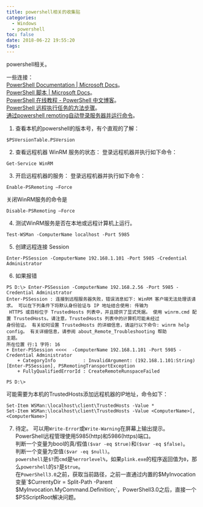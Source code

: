 ```yaml
---
title: powershell相关的收集贴
categories:
  - Windows
  - powershell
toc: false
date: 2018-06-22 19:55:20
tags:
---
```

powershell相关。
<!-- more -->

一些连接：  
[PowerShell Documentation | Microsoft Docs](https://docs.microsoft.com/zh-cn/powershell/)。  
[PowerShell 脚本 | Microsoft Docs](https://docs.microsoft.com/zh-cn/powershell/scripting/powershell-scripting?view=powershell-6)。  
[PowerShell 在线教程 - PowerShell 中文博客](https://www.pstips.net/powershell-online-tutorials)。  
[PowerShell 远程执行任务的方法步骤](https://www.jb51.net/article/131532.htm)。  
[通过powershell remoting自动登录服务器并运行命令](http://www.pstips.net/auto-login-and-invoke-remoting-command.html)。  

1. 查看本机的powershell的版本号，有个直观的了解：
```
$PSVersionTable.PSVersion
```

2. 查看远程机器 WinRM 服务的状态：
登录远程机器并执行如下命令：
```
Get-Service WinRM
```

3. 开启远程机器的服务：
登录远程机器并执行如下命令：
```
Enable-PSRemoting –Force
```
关闭WinRM服务的命令是
```
Disable-PSRemoting –Force
```

4. 测试WinRM服务是否在本地或远程计算机上运行。
```
Test-WSMan -ComputerName localhost -Port 5985
```

5. 创建远程连接 Session
```
Enter-PSSession -ComputerName 192.168.1.101 -Port 5985 -Credential Administrator
```

6. 如果报错
```
PS D:\> Enter-PSSession -ComputerName 192.168.2.56 -Port 5985 -Credential Administrator
Enter-PSSession : 连接到远程服务器失败，错误消息如下: WinRM 客户端无法处理该请求。 可以在下列条件下将默认身份验证与 IP 地址结合使用: 传输为
 HTTPS 或目标位于 TrustedHosts 列表中，并且提供了显式凭据。 使用 winrm.cmd 配置 TrustedHosts。请注意，TrustedHosts 列表中的计算机可能未经过
身份验证。 有关如何设置 TrustedHosts 的详细信息，请运行以下命令: winrm help config。 有关详细信息，请参阅 about_Remote_Troubleshooting 帮助
主题。
所在位置 行:1 字符: 16
+ Enter-PSSession <<<<  -ComputerName 192.168.1.101 -Port 5985 -Credential Administrator
    + CategoryInfo          : InvalidArgument: (192.168.1.101:String) [Enter-PSSession], PSRemotingTransportException
    + FullyQualifiedErrorId : CreateRemoteRunspaceFailed

PS D:\>
```
可能需要为本机的TrustedHosts添加远程机器的IP地址，命令如下：
```
Set-Item WSMan:\localhost\client\TrustedHosts -Value *
Set-Item WSMan:\localhost\client\TrustedHosts -Value <ComputerName>[,<ComputerName>]
```

7. 待定。
可以用`Write-Error`或`Write-Warning`在屏幕上输出提示。  
PowerShell远程管理使用5985(http)和5986(https)端口。  
判断一个变量为bool的真/假值`($var -eq $true)`和`($var -eq $false)`。  
判断一个变量为空值`($var -eq $null)`。  
`powershell`是`$?`而`cmd`是`%errorlevel%`，如果`plink.exe`的程序返回值为`0`，那么`powershell`的`$?`是`$true`。  
在`PowerShell3.0`之前，获取当前路径，之前一直通过内置的$MyInvocation变量`$CurrentyDir = Split-Path -Parent $MyInvocation.MyCommand.Definition;`，PowerShell3.0之后，直接一个$PSScriptRoot解决问题。  
